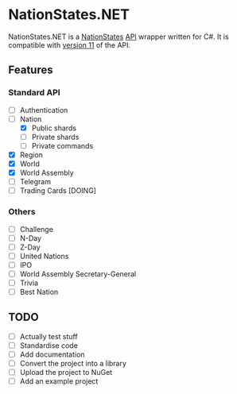 # NationStates.NET

NationStates.NET is a [NationStates](https://nationstates.net) [API](https://nationstates.net/pages/api) wrapper written for C#. It is compatible with [version 11](https://www.nationstates.net/cgi-bin/api.cgi?a=version) of the API. 

## Features

### Standard API
- [ ] Authentication
- [ ] Nation
  - [X] Public shards
  - [ ] Private shards
  - [ ] Private commands
- [X] Region
- [X] World
- [X] World Assembly
- [ ] Telegram
- [ ] Trading Cards [DOING]

### Others
- [ ] Challenge
- [ ] N-Day
- [ ] Z-Day
- [ ] United Nations
- [ ] IPO
- [ ] World Assembly Secretary-General
- [ ] Trivia
- [ ] Best Nation

## TODO
- [ ] Actually test stuff
- [ ] Standardise code
- [ ] Add documentation
- [ ] Convert the project into a library
- [ ] Upload the project to NuGet
- [ ] Add an example project
